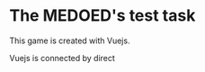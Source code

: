 # The MEDOED's test task
This game is created with Vuejs.

Vuejs is connected by direct <script> including.
  
[Result page](https://nirall.github.io/MEDOED_Simon/index.html)
